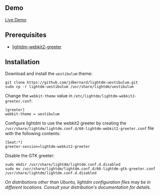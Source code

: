## Demo

[Live Demo](https://jdbernard.github.io/lightdm-uestibulum)

## Prerequisites

* [lightdm-webkit2-greeter](https://github.com/Antergos/lightdm-webkit2-greeter)

## Installation

Download and install the `uestibulum` theme:

    git clone https://github.com/jdbernard/lightdm-uestibulum.git
    sudo cp -r lightdm-uestibulum /usr/share/lightdm/uestibulum

Change the `webkit-theme` value in `/etc/lightdm/lightdm-webkit2-greeter.conf`:

    [greeter]
    webkit-theme = uestibulum

Configure lightdm to use the webkit2 greeter by creating the
`/usr/share/lightdm/lightdm.conf.d/60-lightdm-webkit2-greeter.conf` file with
the following contents:

    [Seat:*]
    greeter-session=lightdm-webkit2-greeter

Disable the GTK greeter:

    sudo mkdir /usr/share/lightdm/lightdm.conf.d.disabled
    sudo mv /usr/share/lightdm/lightdm.conf.d/60-lightdm-gtk-greeter.conf /usr/share/lightdm/lightdm.conf.d.disabled


*On distributions other than Ubuntu, lightdm configuration files may be in
different locations. Consult your distribution's documentation for details.*
